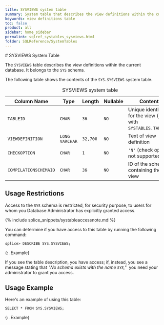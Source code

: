 ```yaml
---
title: SYSVIEWS system table
summary: System table that describes the view definitions within the current database.
keywords: view definitions table
toc: false
product: all
sidebar: home_sidebar
permalink: sqlref_systables_sysviews.html
folder: SQLReference/SystemTables
---
```

<section>
<div class="TopicContent" data-swiftype-index="true" markdown="1">
# SYSVIEWS System Table

The `SYSVIEWS` table describes the view definitions within the current
database. It belongs to the `SYS` schema.

The following table shows the contents of the `SYS.SYSVIEWS` system table.

<table>
    <caption>SYSVIEWS system table</caption>
    <col />
    <col />
    <col />
    <col />
    <col />
    <thead>
        <tr>
            <th>Column Name</th>
            <th>Type</th>
            <th>Length</th>
            <th>Nullable</th>
            <th>Contents</th>
        </tr>
    </thead>
    <tbody>
        <tr>
            <td><code>TABLEID</code></td>
            <td><code>CHAR</code></td>
            <td><code>36</code></td>
            <td><code>NO</code></td>
            <td>Unique identifier for the view (join with <code>SYSTABLES.TABLEID</code>)</td>
        </tr>
        <tr>
            <td><code>VIEWDEFINITION</code></td>
            <td><code>LONG VARCHAR</code></td>
            <td><code>32,700</code></td>
            <td><code>NO</code></td>
            <td>Text of view definition</td>
        </tr>
        <tr>
            <td><code>CHECKOPTION</code></td>
            <td><code>CHAR</code></td>
            <td><code>1</code></td>
            <td><code>NO</code></td>
            <td><code>'N'</code> (check option not supported yet)</td>
        </tr>
        <tr>
            <td><code>COMPILATIONSCHEMAID</code></td>
            <td><code>CHAR</code></td>
            <td><code>36</code></td>
            <td><code>NO</code></td>
            <td>ID of the schema containing the view</td>
        </tr>
    </tbody>
</table>

## Usage Restrictions

Access to the `SYS` schema is restricted, for security purpose, to users for whom you Database Administrator has explicitly granted access.

{% include splice_snippets/systableaccessnote.md %}

You can determine if you have access to this table by running the following command:

```
splice> DESCRIBE SYS.SYSVIEWS;
```
{: .Example}

If you see the table description, you have access; if, instead, you see a message stating that _"No schema exists with the name `SYS`,"_&nbsp; you need your administrator to grant you access.

## Usage Example

Here's an example of using this table:

```
SELECT * FROM SYS.SYSVIEWS;
```
{: .Example}

</div>
</section>

